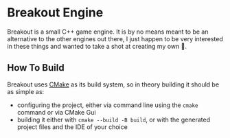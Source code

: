 # Breakout Engine

Breakout is a small C++ game engine. It is by no means meant to be an alternative
to the other engines out there, I just happen to be very interested in these things
and wanted to take a shot at creating my own 🙂.

## How To Build

Breakout uses [CMake](https://cmake.org) as its build system, so in theory building it should be as simple as:
- configuring the project, either via command line using the `cmake` command or via CMake Gui
- building it either with `cmake --build -B build`, or with the generated project files and the IDE of your choice